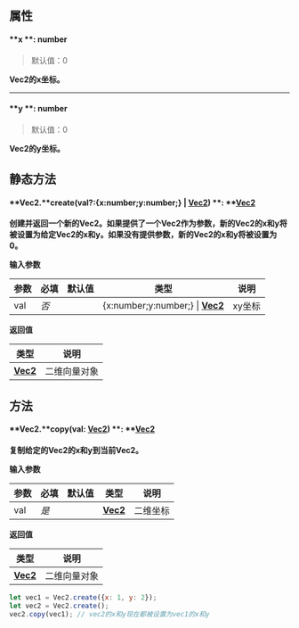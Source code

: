 
## 属性

#### **x **: number
> 默认值：0

**Vec2的x坐标。**

---


#### **y **: number
> 默认值：0

**Vec2的y坐标。**


## **静态方法**

#### **Vec2.**create(val?:{x:number;y:number;} | [**Vec2**](https://www.yuque.com/box3lab/api/skm8ig6f8yx0g0zm)) **: **[**Vec2**](https://www.yuque.com/box3lab/api/skm8ig6f8yx0g0zm)
**创建并返回一个新的Vec2。如果提供了一个Vec2作为参数，新的Vec2的x和y将被设置为给定Vec2的x和y。如果没有提供参数，新的Vec2的x和y将被设置为0。**

**输入参数**

| **参数** | **必填** | **默认值** | **类型** | **说明** |
| --- | --- | --- | --- | --- |
| val | _否_ | | {x:number;y:number;} &#124; [**Vec2**](https://www.yuque.com/box3lab/api/skm8ig6f8yx0g0zm) | xy坐标 |

**返回值**

| **类型** | **说明** |
| --- | --- |
| [**Vec2**](https://www.yuque.com/box3lab/api/skm8ig6f8yx0g0zm) | 二维向量对象 |



## **方法**

#### **Vec2.**copy(val: [**Vec2**](https://www.yuque.com/box3lab/api/skm8ig6f8yx0g0zm)) **: **[**Vec2**](https://www.yuque.com/box3lab/api/skm8ig6f8yx0g0zm)
**复制给定的Vec2的x和y到当前Vec2。**

**输入参数**

| **参数** | **必填** | **默认值** | **类型** | **说明** |
| --- | --- | --- | --- | --- |
| val | _是_ | | [**Vec2**](https://www.yuque.com/box3lab/api/skm8ig6f8yx0g0zm) | 二维坐标 |

**返回值**

| **类型** | **说明** |
| --- | --- |
| [**Vec2**](https://www.yuque.com/box3lab/api/skm8ig6f8yx0g0zm) | 二维向量对象 |

```javascript
let vec1 = Vec2.create({x: 1, y: 2});
let vec2 = Vec2.create();
vec2.copy(vec1); // vec2的x和y现在都被设置为vec1的x和y
```
